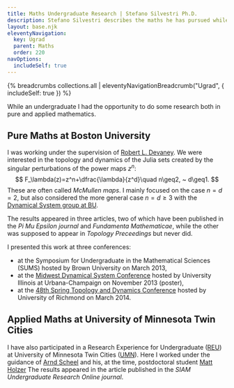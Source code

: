 ```yaml
---
title: Maths Undergraduate Research | Stefano Silvestri Ph.D.
description: Stefano Silvestri describes the maths he has pursued while an undergraduate.
layout: base.njk
eleventyNavigation:
  key: Ugrad
  parent: Maths
  order: 220
navOptions:
  includeSelf: true
---
```


{% breadcrumbs collections.all | eleventyNavigationBreadcrumb("Ugrad", { includeSelf: true }) %}

While an undergraduate I had the opportunity to do some research both in pure and applied mathematics.


## Pure Maths at Boston University
I was working under the supervision of [Robert L. Devaney](https://math.bu.edu/people/bob/). We were interested in the topology and dynamics of the Julia sets created by the singular perturbations of the power maps $z^n$:
$$
F_\lambda(z)=z^n+\dfrac{\lambda}{z^d}\quad n\geq2, ~ d\geq1.
$$
These are often called *McMullen maps*. I mainly focused on the case $n = d = 2$, but also considered the more general case $n=d\geq3$ with the [Dynamical System group at BU](https://math.bu.edu/dynamics/).
<!-- The Julia sets behave in three different ways as \(\lambda\rightarrow 0\). In the case \(d=1\), the Julia set converges to the closed unit disk as \(\lambda\rightarrow 0\) along \(n-1\) special rays in \(\mathbb{C}\). For \(n=d=2\) the Julia set converges to the unit disk as \(\lambda\rightarrow 0\) from all directions in \(\mathbb{C}\), in other words it is a circle. In cases with \(n,d>2\), regardless of how small \(\lvert\lambda\rvert\) Julia sets no longer converge, as there is always an annulus of fixed size about the origin in the complement of the Julia set. -->

The results appeared in three articles, two of which have been published in the *Pi Mu Epsilon journal* and *Fundamenta Mathematicae*, while the other was supposed to appear in *Topology Preceedings* but never did.

I presented this work at three conferences:
- at the Symposium for Undergraduate in the Mathematical Sciences (SUMS) hosted by Brown University on March 2013,
- at the [Midwest Dynamical System Conference](https://www.math.illinois.edu/mwds/) hosted by University Illinois at Urbana-Champaign on November 2013 (poster),
- at the [48th Spring Topology and Dynamics Conference](https://at.yorku.ca/c/b/i/t/70.htm) hosted by University of Richmond on March 2014.

## Applied Maths at University of Minnesota Twin Cities
I have also participated in a Research Experience for Undergraduate ([REU](https://www.math.umn.edu/~scheel/reu/reu-opportunities.html)) at University of Minnesota Twin Cities ([UMN](https://www.math.umn.edu)). Here I worked under the guidance of [Arnd Scheel](https://www.math.umn.edu/~scheel/) and his, at the time, postdoctoral student [Matt Holzer](https://math.gmu.edu/~mholzer/) The results appeared in the article published in the *SIAM Undergraduate Research Online journal*.